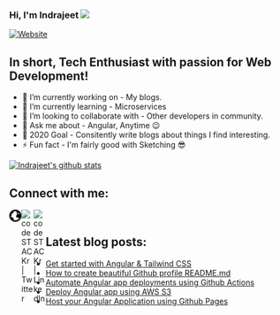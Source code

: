 ### Hi, I'm Indrajeet <img src="https://media.giphy.com/media/hvRJCLFzcasrR4ia7z/giphy.gif" width="25px">
[![Website](https://img.shields.io/badge/Co--founder/Author%20%40%20fullyunderstood.com-blogs-green?style=flat-square)](https://fullyunderstood.com/author/indrajitbnikam/)

## In short, Tech Enthusiast with passion for Web Development!
- 🔭 I’m currently working on - My blogs.
- 🌱 I’m currently learning - Microservices
- 👯 I’m looking to collaborate with - Other developers in community.
- 💬 Ask me about - Angular, Anytime 😉
- 🥅 2020 Goal - Consitently write blogs about things I find interesting.
- ⚡ Fun fact - I'm fairly good with Sketching 😎


[![Indrajeet's github stats](https://github-readme-stats.vercel.app/api?username=indrajitbnikam&count_private=true&include_all_commits=true&theme=radical)](https://github.com/indrajitbnikam?tab=repositories)

## Connect with me:
[<img align="left" alt="codeSTACKr.com" width="22px" src="https://raw.githubusercontent.com/iconic/open-iconic/master/svg/globe.svg" />][website]
[<img align="left" alt="codeSTACKr | Twitter" width="22px" src="https://cdn.jsdelivr.net/npm/simple-icons@v3/icons/twitter.svg" />][twitter]
[<img align="left" alt="codeSTACKr | LinkedIn" width="22px" src="https://cdn.jsdelivr.net/npm/simple-icons@v3/icons/linkedin.svg" />][linkedin]
<br />

## Latest blog posts:
<!-- BLOG-POST-LIST:START -->
- [Get started with Angular & Tailwind CSS](https://fullyunderstood.com/get-started-with-angular-tailwind-css/)
- [How to create beautiful Github profile README.md](https://fullyunderstood.com/how-to-create-beautiful-github-profile-readmemd/)
- [Automate Angular app deployments using Github Actions](https://fullyunderstood.com/automate-angular-app-deployments-using-github-actions/)
- [Deploy Angular app using AWS S3](https://fullyunderstood.com/deploy-angular-app-using-aws-s3/)
- [Host your Angular Application using Github Pages](https://fullyunderstood.com/host-your-angular-application-using-github-pages/)
<!-- BLOG-POST-LIST:END -->

[website]: https://indrajeet.me
[twitter]: https://twitter.com/indrajeet_nikam
[linkedin]: https://www.linkedin.com/in/indrajeet-nikam-3737a8101/
